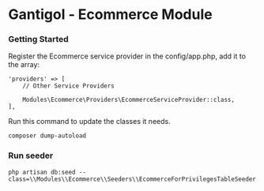 Gantigol - Ecommerce Module
=======================

### Getting Started

Register the Ecommerce service provider in the config/app.php, add it to the array:

```
'providers' => [
    // Other Service Providers

    Modules\Ecommerce\Providers\EcommerceServiceProvider::class,
],

```
Run this command to update the classes it needs.

```
composer dump-autoload

```

### Run seeder
```shell
php artisan db:seed --class=\\Modules\\Ecommerce\\Seeders\\EcommerceForPrivilegesTableSeeder
```